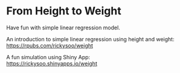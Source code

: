 # From Height to Weight
Have fun with simple linear regression model.

An introduction to simple linear regression using height and weight:  
https://rpubs.com/rickysoo/weight

A fun simulation using Shiny App:  
https://rickysoo.shinyapps.io/weight
